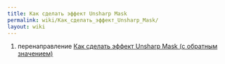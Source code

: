 ```yaml
---
title: Как сделать эффект Unsharp Mask
permalink: wiki/Как_сделать_эффект_Unsharp_Mask/
layout: wiki
---
```


1.  перенаправление [Как сделать эффект Unsharp Mask (с обратным
    значением)](Как_сделать_эффект_Unsharp_Mask_(с_обратным_значением) "wikilink")
